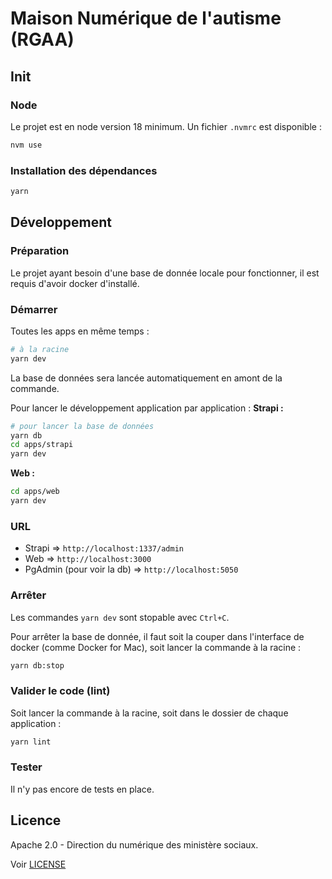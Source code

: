 # Maison Numérique de l'autisme (RGAA)

## Init
### Node
Le projet est en node version 18 minimum. Un fichier `.nvmrc` est disponible :
```sh
nvm use
```

### Installation des dépendances
```sh
yarn
```

## Développement
### Préparation
Le projet ayant besoin d'une base de donnée locale pour fonctionner, il est requis d'avoir docker d'installé.

### Démarrer
Toutes les apps en même temps :
```sh
# à la racine
yarn dev
```

La base de données sera lancée automatiquement en amont de la commande.

Pour lancer le développement application par application :
**Strapi :**
```sh
# pour lancer la base de données
yarn db
cd apps/strapi
yarn dev
```

**Web :**
```sh
cd apps/web
yarn dev
```

### URL
- Strapi => `http://localhost:1337/admin`
- Web => `http://localhost:3000`
- PgAdmin (pour voir la db) => `http://localhost:5050`

### Arrêter
Les commandes `yarn dev` sont stopable avec `Ctrl+C`.

Pour arrêter la base de donnée, il faut soit la couper dans l'interface de docker (comme Docker for Mac), soit lancer la commande à la racine :
```sh
yarn db:stop
```

### Valider le code (lint)
Soit lancer la commande à la racine, soit dans le dossier de chaque application :
```sh
yarn lint
```

### Tester
Il n'y pas encore de tests en place.

## Licence

Apache 2.0 - Direction du numérique des ministère sociaux.

Voir [LICENSE](./LICENSE)
